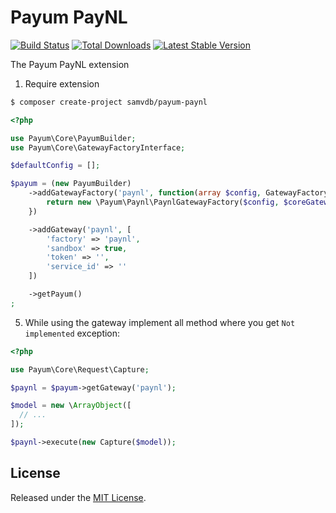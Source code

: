 # Payum PayNL
[![Build Status](https://travis-ci.org/samvdb/Payum-paynl.png?branch=master)](https://travis-ci.org/samvdb/Payum-paynl)
[![Total Downloads](https://poser.pugx.org/samvdb/Payum-paynl/d/total.png)](https://packagist.org/packages/samvdb/Payum-paynl)
[![Latest Stable Version](https://poser.pugx.org/samvdb/Payum-paynl/version.png)](https://packagist.org/packages/samvdb/Payum-paynl)


The Payum PayNL extension

1. Require extension

```bash
$ composer create-project samvdb/payum-paynl
```

```php
<?php

use Payum\Core\PayumBuilder;
use Payum\Core\GatewayFactoryInterface;

$defaultConfig = [];

$payum = (new PayumBuilder)
    ->addGatewayFactory('paynl', function(array $config, GatewayFactoryInterface $coreGatewayFactory) {
        return new \Payum\Paynl\PaynlGatewayFactory($config, $coreGatewayFactory);
    })

    ->addGateway('paynl', [
        'factory' => 'paynl',
        'sandbox' => true,
        'token' => '',
        'service_id' => ''
    ])

    ->getPayum()
;
```

5. While using the gateway implement all method where you get `Not implemented` exception:

```php
<?php

use Payum\Core\Request\Capture;

$paynl = $payum->getGateway('paynl');

$model = new \ArrayObject([
  // ...
]);

$paynl->execute(new Capture($model));
```


## License

Released under the [MIT License](LICENSE).

